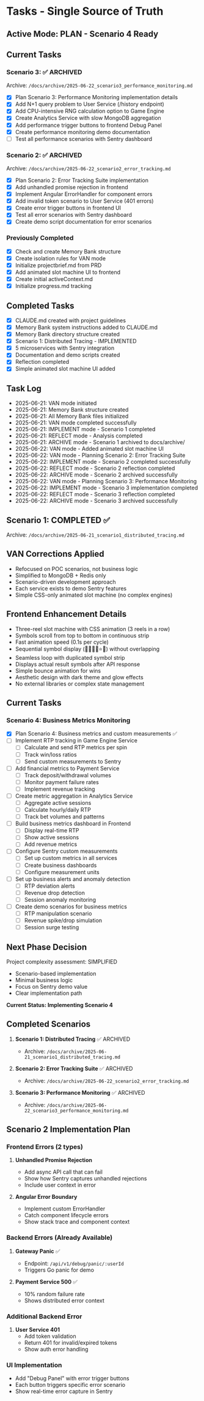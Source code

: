 # Tasks - Single Source of Truth

## Active Mode: PLAN - Scenario 4 Ready

## Current Tasks

### Scenario 3: ✅ ARCHIVED
Archive: `/docs/archive/2025-06-22_scenario3_performance_monitoring.md`
- [x] Plan Scenario 3: Performance Monitoring implementation details
- [x] Add N+1 query problem to User Service (/history endpoint)
- [x] Add CPU-intensive RNG calculation option to Game Engine
- [x] Create Analytics Service with slow MongoDB aggregation
- [x] Add performance trigger buttons to frontend Debug Panel
- [x] Create performance monitoring demo documentation
- [ ] Test all performance scenarios with Sentry dashboard

### Scenario 2: ✅ ARCHIVED
Archive: `/docs/archive/2025-06-22_scenario2_error_tracking.md`
- [x] Plan Scenario 2: Error Tracking Suite implementation
- [x] Add unhandled promise rejection in frontend
- [x] Implement Angular ErrorHandler for component errors
- [x] Add invalid token scenario to User Service (401 errors)
- [x] Create error trigger buttons in frontend UI
- [x] Test all error scenarios with Sentry dashboard
- [x] Create demo script documentation for error scenarios

### Previously Completed
- [x] Check and create Memory Bank structure
- [x] Create isolation rules for VAN mode
- [x] Initialize projectbrief.md from PRD
- [x] Add animated slot machine UI to frontend
- [x] Create initial activeContext.md
- [x] Initialize progress.md tracking

## Completed Tasks
- [x] CLAUDE.md created with project guidelines
- [x] Memory Bank system instructions added to CLAUDE.md
- [x] Memory Bank directory structure created
- [x] Scenario 1: Distributed Tracing - IMPLEMENTED
- [x] 5 microservices with Sentry integration
- [x] Documentation and demo scripts created
- [x] Reflection completed
- [x] Simple animated slot machine UI added

## Task Log
- 2025-06-21: VAN mode initiated
- 2025-06-21: Memory Bank structure created
- 2025-06-21: All Memory Bank files initialized
- 2025-06-21: VAN mode completed successfully
- 2025-06-21: IMPLEMENT mode - Scenario 1 completed
- 2025-06-21: REFLECT mode - Analysis completed
- 2025-06-21: ARCHIVE mode - Scenario 1 archived to docs/archive/
- 2025-06-22: VAN mode - Added animated slot machine UI
- 2025-06-22: VAN mode - Planning Scenario 2: Error Tracking Suite
- 2025-06-22: IMPLEMENT mode - Scenario 2 completed successfully
- 2025-06-22: REFLECT mode - Scenario 2 reflection completed
- 2025-06-22: ARCHIVE mode - Scenario 2 archived successfully
- 2025-06-22: VAN mode - Planning Scenario 3: Performance Monitoring
- 2025-06-22: IMPLEMENT mode - Scenario 3 implementation completed
- 2025-06-22: REFLECT mode - Scenario 3 reflection completed
- 2025-06-22: ARCHIVE mode - Scenario 3 archived successfully

## Scenario 1: COMPLETED ✅
Archive: `/docs/archive/2025-06-21_scenario1_distributed_tracing.md`

## VAN Corrections Applied
- Refocused on POC scenarios, not business logic
- Simplified to MongoDB + Redis only
- Scenario-driven development approach
- Each service exists to demo Sentry features
- Simple CSS-only animated slot machine (no complex engines)

## Frontend Enhancement Details
- Three-reel slot machine with CSS animation (3 reels in a row)
- Symbols scroll from top to bottom in continuous strip
- Fast animation speed (0.1s per cycle)
- Sequential symbol display (🍒🍋🍊🍇⭐💎) without overlapping
- Seamless loop with duplicated symbol strip
- Displays actual result symbols after API response
- Simple bounce animation for wins
- Aesthetic design with dark theme and glow effects
- No external libraries or complex state management

## Current Tasks

### Scenario 4: Business Metrics Monitoring
- [x] Plan Scenario 4: Business metrics and custom measurements ✅
- [ ] Implement RTP tracking in Game Engine Service
  - [ ] Calculate and send RTP metrics per spin
  - [ ] Track win/loss ratios
  - [ ] Send custom measurements to Sentry
- [ ] Add financial metrics to Payment Service
  - [ ] Track deposit/withdrawal volumes
  - [ ] Monitor payment failure rates
  - [ ] Implement revenue tracking
- [ ] Create metric aggregation in Analytics Service
  - [ ] Aggregate active sessions
  - [ ] Calculate hourly/daily RTP
  - [ ] Track bet volumes and patterns
- [ ] Build business metrics dashboard in Frontend
  - [ ] Display real-time RTP
  - [ ] Show active sessions
  - [ ] Add revenue metrics
- [ ] Configure Sentry custom measurements
  - [ ] Set up custom metrics in all services
  - [ ] Create business dashboards
  - [ ] Configure measurement units
- [ ] Set up business alerts and anomaly detection
  - [ ] RTP deviation alerts
  - [ ] Revenue drop detection
  - [ ] Session anomaly monitoring
- [ ] Create demo scenarios for business metrics
  - [ ] RTP manipulation scenario
  - [ ] Revenue spike/drop simulation
  - [ ] Session surge testing

## Next Phase Decision
Project complexity assessment: SIMPLIFIED
- Scenario-based implementation
- Minimal business logic
- Focus on Sentry demo value
- Clear implementation path

**Current Status: Implementing Scenario 4**

## Completed Scenarios
1. **Scenario 1: Distributed Tracing** ✅ ARCHIVED
   - Archive: `/docs/archive/2025-06-21_scenario1_distributed_tracing.md`
   
2. **Scenario 2: Error Tracking Suite** ✅ ARCHIVED
   - Archive: `/docs/archive/2025-06-22_scenario2_error_tracking.md`

3. **Scenario 3: Performance Monitoring** ✅ ARCHIVED
   - Archive: `/docs/archive/2025-06-22_scenario3_performance_monitoring.md`

## Scenario 2 Implementation Plan

### Frontend Errors (2 types)
1. **Unhandled Promise Rejection**
   - Add async API call that can fail
   - Show how Sentry captures unhandled rejections
   - Include user context in error

2. **Angular Error Boundary**
   - Implement custom ErrorHandler
   - Catch component lifecycle errors
   - Show stack trace and component context

### Backend Errors (Already Available)
1. **Gateway Panic** ✅
   - Endpoint: `/api/v1/debug/panic/:userId`
   - Triggers Go panic for demo

2. **Payment Service 500** ✅  
   - 10% random failure rate
   - Shows distributed error context

### Additional Backend Error
1. **User Service 401**
   - Add token validation
   - Return 401 for invalid/expired tokens
   - Show auth error handling

### UI Implementation
- Add "Debug Panel" with error trigger buttons
- Each button triggers specific error scenario
- Show real-time error capture in Sentry